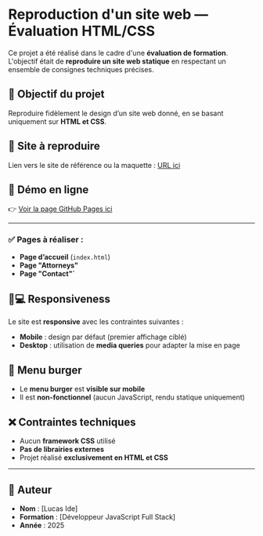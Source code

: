 # Reproduction d'un site web — Évaluation HTML/CSS

Ce projet a été réalisé dans le cadre d'une **évaluation de formation**. L'objectif était de **reproduire un site web statique** en respectant un ensemble de consignes techniques précises.

## 🔧 Objectif du projet

Reproduire fidèlement le design d’un site web donné, en se basant uniquement sur **HTML et CSS**.

## 🎯 Site à reproduire

Lien vers le site de référence ou la maquette : [URL ici](https://www.hicks-thomas.com/)

## 🔗 Démo en ligne

👉 [Voir la page GitHub Pages ici](https://lucaside.github.io/Evaluation-CSS/)

---

### ✅ Pages à réaliser :

- **Page d’accueil** (`index.html`)
- **Page "Attorneys"**
- **Page "Contact"`**

## 📱💻 Responsiveness

Le site est **responsive** avec les contraintes suivantes :

- **Mobile** : design par défaut (premier affichage ciblé)
- **Desktop** : utilisation de **media queries** pour adapter la mise en page

## 🍔 Menu burger

- Le **menu burger** est **visible sur mobile**
- Il est **non-fonctionnel** (aucun JavaScript, rendu statique uniquement)

## ❌ Contraintes techniques

- Aucun **framework CSS** utilisé
- **Pas de librairies externes**
- Projet réalisé **exclusivement en HTML et CSS**

---

## 👤 Auteur

- **Nom** : [Lucas Ide]
- **Formation** : [Développeur JavaScript Full Stack]
- **Année** : 2025
